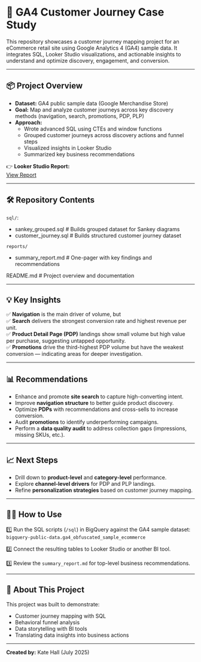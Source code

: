 # 🛒 GA4 Customer Journey Case Study

This repository showcases a customer journey mapping project for an eCommerce retail site using Google Analytics 4 (GA4) sample data. It integrates SQL, Looker Studio visualizations, and actionable insights to understand and optimize discovery, engagement, and conversion.

---

## 📦 Project Overview

- **Dataset:** GA4 public sample data (Google Merchandise Store)
- **Goal:** Map and analyze customer journeys across key discovery methods (navigation, search, promotions, PDP, PLP)
- **Approach:**
  - Wrote advanced SQL using CTEs and window functions
  - Grouped customer journeys across discovery actions and funnel steps
  - Visualized insights in Looker Studio
  - Summarized key business recommendations

👉 **Looker Studio Report:**  
[View Report](https://lookerstudio.google.com/reporting/79f405f0-5605-44bb-8825-52d669994779)

---

## 🛠 Repository Contents

`sql/`:
  - sankey_grouped.sql # Builds grouped dataset for Sankey diagrams
  - customer_journey.sql # Builds structured customer journey dataset

`reports/`
  - summary_report.md # One-pager with key findings and recommendations

README.md # Project overview and documentation

---

## 💡 Key Insights

✅ **Navigation** is the main driver of volume, but  
✅ **Search** delivers the strongest conversion rate and highest revenue per unit.  
✅ **Product Detail Page (PDP)** landings show small volume but high value per purchase, suggesting untapped opportunity.  
✅ **Promotions** drive the third-highest PDP volume but have the weakest conversion — indicating areas for deeper investigation.

---

## 📊 Recommendations

- Enhance and promote **site search** to capture high-converting intent.
- Improve **navigation structure** to better guide product discovery.
- Optimize **PDPs** with recommendations and cross-sells to increase conversion.
- Audit **promotions** to identify underperforming campaigns.
- Perform a **data quality audit** to address collection gaps (impressions, missing SKUs, etc.).

---

## 📈 Next Steps

- Drill down to **product-level** and **category-level** performance.
- Explore **channel-level drivers** for PDP and PLP landings.
- Refine **personalization strategies** based on customer journey mapping.

---

## 👩‍💻 How to Use

1️⃣ Run the SQL scripts (`/sql`) in BigQuery against the GA4 sample dataset: `bigquery-public-data.ga4_obfuscated_sample_ecommerce`

2️⃣ Connect the resulting tables to Looker Studio or another BI tool.

3️⃣ Review the `summary_report.md` for top-level business recommendations.

---

## 🧩 About This Project

This project was built to demonstrate:

- Customer journey mapping with SQL
- Behavioral funnel analysis
- Data storytelling with BI tools
- Translating data insights into business actions

---

**Created by:** Kate Hall (July 2025)
